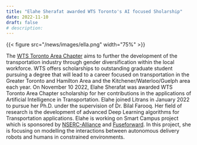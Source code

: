 ```yaml
---
title: "Elahe Sherafat awarded WTS Toronto's AI focused Sholarship"
date: 2022-11-10
draft: false
# description:
---
```

{{< figure src="/news/images/ella.png" width="75%" >}}

<!--more-->

The [WTS Toronto Area Chapter](https://www.wtsinternational.org/chapters/toronto) aims to further the development of the transportation industry through gender diversification within the local workforce. WTS offers scholarships to outstanding graduate student pursuing a degree that will lead to a career focused on transportation in the Greater Toronto and Hamilton Area and the Kitchener/Waterloo/Guelph area each year. On November 10 2022, Elahe Sherafat was awarded WTS Toronto Area Chapter scholarship for her contributions in the applications of Artificial Intelligence in Transportation. Elahe joined Litrans in January 2022 to pursue her Ph.D. under the supervision of Dr. Bilal Farooq. Her field of research is the development of advanced Deep Learning algorithms for Transportation applications. Elahe is working on Smart Campus project which is sponsored by [NSERC-Alliance](https://www.nserc-crsng.gc.ca/innovate-innover/alliance-alliance/index_eng.asp) and [Fuseforward](https://fuseforward.com/). In this project, she is focusing on modelling the interactions between autonomous delivery robots and humans in constrained environments.
